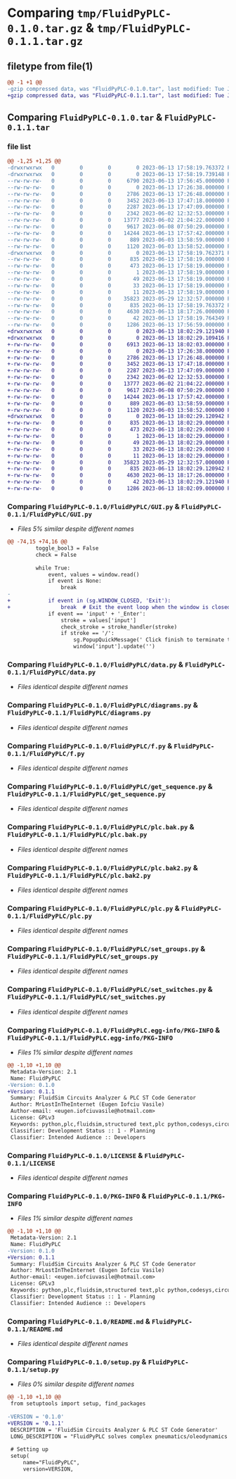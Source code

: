 # Comparing `tmp/FluidPyPLC-0.1.0.tar.gz` & `tmp/FluidPyPLC-0.1.1.tar.gz`

## filetype from file(1)

```diff
@@ -1 +1 @@
-gzip compressed data, was "FluidPyPLC-0.1.0.tar", last modified: Tue Jun 13 17:58:19 2023, max compression
+gzip compressed data, was "FluidPyPLC-0.1.1.tar", last modified: Tue Jun 13 18:02:29 2023, max compression
```

## Comparing `FluidPyPLC-0.1.0.tar` & `FluidPyPLC-0.1.1.tar`

### file list

```diff
@@ -1,25 +1,25 @@
-drwxrwxrwx   0        0        0        0 2023-06-13 17:58:19.763372 FluidPyPLC-0.1.0/
-drwxrwxrwx   0        0        0        0 2023-06-13 17:58:19.739148 FluidPyPLC-0.1.0/FluidPyPLC/
--rw-rw-rw-   0        0        0     6790 2023-06-13 17:56:45.000000 FluidPyPLC-0.1.0/FluidPyPLC/GUI.py
--rw-rw-rw-   0        0        0        0 2023-06-13 17:26:38.000000 FluidPyPLC-0.1.0/FluidPyPLC/__init__.py
--rw-rw-rw-   0        0        0     2786 2023-06-13 17:26:48.000000 FluidPyPLC-0.1.0/FluidPyPLC/data.py
--rw-rw-rw-   0        0        0     3452 2023-06-13 17:47:18.000000 FluidPyPLC-0.1.0/FluidPyPLC/diagrams.py
--rw-rw-rw-   0        0        0     2287 2023-06-13 17:47:09.000000 FluidPyPLC-0.1.0/FluidPyPLC/f.py
--rw-rw-rw-   0        0        0     2342 2023-06-02 12:32:53.000000 FluidPyPLC-0.1.0/FluidPyPLC/get_sequence.py
--rw-rw-rw-   0        0        0    13777 2023-06-02 21:04:22.000000 FluidPyPLC-0.1.0/FluidPyPLC/plc.bak.py
--rw-rw-rw-   0        0        0     9617 2023-06-08 07:50:29.000000 FluidPyPLC-0.1.0/FluidPyPLC/plc.bak2.py
--rw-rw-rw-   0        0        0    14244 2023-06-13 17:57:42.000000 FluidPyPLC-0.1.0/FluidPyPLC/plc.py
--rw-rw-rw-   0        0        0      889 2023-06-03 13:58:59.000000 FluidPyPLC-0.1.0/FluidPyPLC/set_groups.py
--rw-rw-rw-   0        0        0     1120 2023-06-03 13:58:52.000000 FluidPyPLC-0.1.0/FluidPyPLC/set_switches.py
-drwxrwxrwx   0        0        0        0 2023-06-13 17:58:19.762371 FluidPyPLC-0.1.0/FluidPyPLC.egg-info/
--rw-rw-rw-   0        0        0      835 2023-06-13 17:58:19.000000 FluidPyPLC-0.1.0/FluidPyPLC.egg-info/PKG-INFO
--rw-rw-rw-   0        0        0      473 2023-06-13 17:58:19.000000 FluidPyPLC-0.1.0/FluidPyPLC.egg-info/SOURCES.txt
--rw-rw-rw-   0        0        0        1 2023-06-13 17:58:19.000000 FluidPyPLC-0.1.0/FluidPyPLC.egg-info/dependency_links.txt
--rw-rw-rw-   0        0        0       49 2023-06-13 17:58:19.000000 FluidPyPLC-0.1.0/FluidPyPLC.egg-info/entry_points.txt
--rw-rw-rw-   0        0        0       33 2023-06-13 17:58:19.000000 FluidPyPLC-0.1.0/FluidPyPLC.egg-info/requires.txt
--rw-rw-rw-   0        0        0       11 2023-06-13 17:58:19.000000 FluidPyPLC-0.1.0/FluidPyPLC.egg-info/top_level.txt
--rw-rw-rw-   0        0        0    35823 2023-05-29 12:32:57.000000 FluidPyPLC-0.1.0/LICENSE
--rw-rw-rw-   0        0        0      835 2023-06-13 17:58:19.763372 FluidPyPLC-0.1.0/PKG-INFO
--rw-rw-rw-   0        0        0     4630 2023-06-13 18:17:26.000000 FluidPyPLC-0.1.0/README.md
--rw-rw-rw-   0        0        0       42 2023-06-13 17:58:19.764349 FluidPyPLC-0.1.0/setup.cfg
--rw-rw-rw-   0        0        0     1286 2023-06-13 17:56:59.000000 FluidPyPLC-0.1.0/setup.py
+drwxrwxrwx   0        0        0        0 2023-06-13 18:02:29.121940 FluidPyPLC-0.1.1/
+drwxrwxrwx   0        0        0        0 2023-06-13 18:02:29.109416 FluidPyPLC-0.1.1/FluidPyPLC/
+-rw-rw-rw-   0        0        0     6913 2023-06-13 18:02:03.000000 FluidPyPLC-0.1.1/FluidPyPLC/GUI.py
+-rw-rw-rw-   0        0        0        0 2023-06-13 17:26:38.000000 FluidPyPLC-0.1.1/FluidPyPLC/__init__.py
+-rw-rw-rw-   0        0        0     2786 2023-06-13 17:26:48.000000 FluidPyPLC-0.1.1/FluidPyPLC/data.py
+-rw-rw-rw-   0        0        0     3452 2023-06-13 17:47:18.000000 FluidPyPLC-0.1.1/FluidPyPLC/diagrams.py
+-rw-rw-rw-   0        0        0     2287 2023-06-13 17:47:09.000000 FluidPyPLC-0.1.1/FluidPyPLC/f.py
+-rw-rw-rw-   0        0        0     2342 2023-06-02 12:32:53.000000 FluidPyPLC-0.1.1/FluidPyPLC/get_sequence.py
+-rw-rw-rw-   0        0        0    13777 2023-06-02 21:04:22.000000 FluidPyPLC-0.1.1/FluidPyPLC/plc.bak.py
+-rw-rw-rw-   0        0        0     9617 2023-06-08 07:50:29.000000 FluidPyPLC-0.1.1/FluidPyPLC/plc.bak2.py
+-rw-rw-rw-   0        0        0    14244 2023-06-13 17:57:42.000000 FluidPyPLC-0.1.1/FluidPyPLC/plc.py
+-rw-rw-rw-   0        0        0      889 2023-06-03 13:58:59.000000 FluidPyPLC-0.1.1/FluidPyPLC/set_groups.py
+-rw-rw-rw-   0        0        0     1120 2023-06-03 13:58:52.000000 FluidPyPLC-0.1.1/FluidPyPLC/set_switches.py
+drwxrwxrwx   0        0        0        0 2023-06-13 18:02:29.120942 FluidPyPLC-0.1.1/FluidPyPLC.egg-info/
+-rw-rw-rw-   0        0        0      835 2023-06-13 18:02:29.000000 FluidPyPLC-0.1.1/FluidPyPLC.egg-info/PKG-INFO
+-rw-rw-rw-   0        0        0      473 2023-06-13 18:02:29.000000 FluidPyPLC-0.1.1/FluidPyPLC.egg-info/SOURCES.txt
+-rw-rw-rw-   0        0        0        1 2023-06-13 18:02:29.000000 FluidPyPLC-0.1.1/FluidPyPLC.egg-info/dependency_links.txt
+-rw-rw-rw-   0        0        0       49 2023-06-13 18:02:29.000000 FluidPyPLC-0.1.1/FluidPyPLC.egg-info/entry_points.txt
+-rw-rw-rw-   0        0        0       33 2023-06-13 18:02:29.000000 FluidPyPLC-0.1.1/FluidPyPLC.egg-info/requires.txt
+-rw-rw-rw-   0        0        0       11 2023-06-13 18:02:29.000000 FluidPyPLC-0.1.1/FluidPyPLC.egg-info/top_level.txt
+-rw-rw-rw-   0        0        0    35823 2023-05-29 12:32:57.000000 FluidPyPLC-0.1.1/LICENSE
+-rw-rw-rw-   0        0        0      835 2023-06-13 18:02:29.120942 FluidPyPLC-0.1.1/PKG-INFO
+-rw-rw-rw-   0        0        0     4630 2023-06-13 18:17:26.000000 FluidPyPLC-0.1.1/README.md
+-rw-rw-rw-   0        0        0       42 2023-06-13 18:02:29.121940 FluidPyPLC-0.1.1/setup.cfg
+-rw-rw-rw-   0        0        0     1286 2023-06-13 18:02:09.000000 FluidPyPLC-0.1.1/setup.py
```

### Comparing `FluidPyPLC-0.1.0/FluidPyPLC/GUI.py` & `FluidPyPLC-0.1.1/FluidPyPLC/GUI.py`

 * *Files 5% similar despite different names*

```diff
@@ -74,15 +74,16 @@
         toggle_bool3 = False
         check = False
 
         while True:
             event, values = window.read()
             if event is None:
                 break
-
+            if event in (sg.WINDOW_CLOSED, 'Exit'):
+                break  # Exit the event loop when the window is closed
             if event == 'input' + '_Enter':
                 stroke = values['input']
                 check_stroke = stroke_handler(stroke)
                 if stroke == '/':
                     sg.PopupQuickMessage(' Click finish to terminate the sequence. ', background_color='Blue')
                     window['input'].update('')
```

### Comparing `FluidPyPLC-0.1.0/FluidPyPLC/data.py` & `FluidPyPLC-0.1.1/FluidPyPLC/data.py`

 * *Files identical despite different names*

### Comparing `FluidPyPLC-0.1.0/FluidPyPLC/diagrams.py` & `FluidPyPLC-0.1.1/FluidPyPLC/diagrams.py`

 * *Files identical despite different names*

### Comparing `FluidPyPLC-0.1.0/FluidPyPLC/f.py` & `FluidPyPLC-0.1.1/FluidPyPLC/f.py`

 * *Files identical despite different names*

### Comparing `FluidPyPLC-0.1.0/FluidPyPLC/get_sequence.py` & `FluidPyPLC-0.1.1/FluidPyPLC/get_sequence.py`

 * *Files identical despite different names*

### Comparing `FluidPyPLC-0.1.0/FluidPyPLC/plc.bak.py` & `FluidPyPLC-0.1.1/FluidPyPLC/plc.bak.py`

 * *Files identical despite different names*

### Comparing `FluidPyPLC-0.1.0/FluidPyPLC/plc.bak2.py` & `FluidPyPLC-0.1.1/FluidPyPLC/plc.bak2.py`

 * *Files identical despite different names*

### Comparing `FluidPyPLC-0.1.0/FluidPyPLC/plc.py` & `FluidPyPLC-0.1.1/FluidPyPLC/plc.py`

 * *Files identical despite different names*

### Comparing `FluidPyPLC-0.1.0/FluidPyPLC/set_groups.py` & `FluidPyPLC-0.1.1/FluidPyPLC/set_groups.py`

 * *Files identical despite different names*

### Comparing `FluidPyPLC-0.1.0/FluidPyPLC/set_switches.py` & `FluidPyPLC-0.1.1/FluidPyPLC/set_switches.py`

 * *Files identical despite different names*

### Comparing `FluidPyPLC-0.1.0/FluidPyPLC.egg-info/PKG-INFO` & `FluidPyPLC-0.1.1/FluidPyPLC.egg-info/PKG-INFO`

 * *Files 1% similar despite different names*

```diff
@@ -1,10 +1,10 @@
 Metadata-Version: 2.1
 Name: FluidPyPLC
-Version: 0.1.0
+Version: 0.1.1
 Summary: FluidSim Circuits Analyzer & PLC ST Code Generator
 Author: MrLostInTheInternet (Eugen Iofciu Vasile)
 Author-email: <eugen.iofciuvasile@hotmail.com>
 License: GPLv3
 Keywords: python,plc,fluidsim,structured text,plc python,codesys,circuits,pneumatics,oleodynamics,plc programming
 Classifier: Development Status :: 1 - Planning
 Classifier: Intended Audience :: Developers
```

### Comparing `FluidPyPLC-0.1.0/LICENSE` & `FluidPyPLC-0.1.1/LICENSE`

 * *Files identical despite different names*

### Comparing `FluidPyPLC-0.1.0/PKG-INFO` & `FluidPyPLC-0.1.1/PKG-INFO`

 * *Files 1% similar despite different names*

```diff
@@ -1,10 +1,10 @@
 Metadata-Version: 2.1
 Name: FluidPyPLC
-Version: 0.1.0
+Version: 0.1.1
 Summary: FluidSim Circuits Analyzer & PLC ST Code Generator
 Author: MrLostInTheInternet (Eugen Iofciu Vasile)
 Author-email: <eugen.iofciuvasile@hotmail.com>
 License: GPLv3
 Keywords: python,plc,fluidsim,structured text,plc python,codesys,circuits,pneumatics,oleodynamics,plc programming
 Classifier: Development Status :: 1 - Planning
 Classifier: Intended Audience :: Developers
```

### Comparing `FluidPyPLC-0.1.0/README.md` & `FluidPyPLC-0.1.1/README.md`

 * *Files identical despite different names*

### Comparing `FluidPyPLC-0.1.0/setup.py` & `FluidPyPLC-0.1.1/setup.py`

 * *Files 0% similar despite different names*

```diff
@@ -1,10 +1,10 @@
 from setuptools import setup, find_packages
 
-VERSION = '0.1.0'
+VERSION = '0.1.1'
 DESCRIPTION = 'FluidSim Circuits Analyzer & PLC ST Code Generator'
 LONG_DESCRIPTION = "FluidPyPLC solves complex pneumatics/oleodynamics circuits' sequences and generates an ST code to use on any PLC to run those sequences"
 
 # Setting up
 setup(
     name="FluidPyPLC",
     version=VERSION,
```

